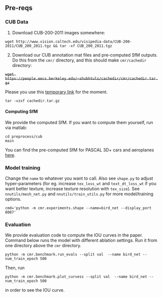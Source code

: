 
## Pre-reqs

### CUB Data
1. Download CUB-200-2011 images somewhere:
```
wget http://www.vision.caltech.edu/visipedia-data/CUB-200-2011/CUB_200_2011.tgz && tar -xf CUB_200_2011.tgz
```

2. Download our CUB annotation mat files and pre-computed SfM outputs.
Do this from the `cmr/` directory, and this should make `cmr/cachedir` directory:

~~`wget https://people.eecs.berkeley.edu/~shubhtuls/cachedir/cmr/cachedir.tar.gz`~~

Please you use this [temporary link](https://www.dropbox.com/sh/ea3yprgrcjuzse5/AAB476Nn0Lwbrt3iuedB9yzIa?dl=0) for the moment.
```
tar -vzxf cachedir.tar.gz
```

#### Computing SfM
We provide the computed SfM. If you want to compute them yourself, run via matlab:
```
cd preprocess/cub
main
```

You can find the pre-computed SfM for PASCAL 3D+ cars and aeroplanes [here](https://drive.google.com/file/d/1RbiCWu1ArD3ii-92o5xNkY6TzXBH0tgo/view?usp=sharing).

### Model training
Change the `name` to whatever you want to call. Also see `shape.py` to adjust
hyper-parameters (for eg. increase `tex_loss_wt` and `text_dt_loss_wt` if you
want better texture, increase texture resolution with `tex_size`).
See `nnutils/mesh_net.py` and `nnutils/train_utils.py` for more model/training options.

```
cmd='python -m cmr.experiments.shape --name=bird_net --display_port 8087'
```

### Evaluation
We provide evaluation code to compute the IOU curves in the paper.
Command below runs the model with different ablation settings.
Run it from one directory above the `cmr` directory.
```
python -m cmr.benchmark.run_evals --split val  --name bird_net --num_train_epoch 500
```

Then, run 
```
python -m cmr.benchmark.plot_curvess --split val  --name bird_net --num_train_epoch 500
```
in order to see the IOU curve.
